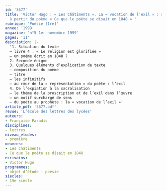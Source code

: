 ```yaml
---
id: '3677'
title: 'Victor Hugo : « Les Châtiments ». La « vocation de l’exil » : réflexion menée
  à partir du poème « Ce que le poète se disait en 1848 » '
rubrique: 'Poésie [1re]'
annee: '1999'
magazine: 'n°5 1er novembre 1999'
pages: '11'
description: |-
  '1. Situation du texte
  – livre 4 : « Le religion est glorifiée »
  – un poème écrit en 1848 ?
  2. Seconde énigme
  3. Quelques éléments d’explication de texte
  – composition du poème
  – titre
  – les infinitifs
  – au cœur de la « représentation » du poète : l’exil
  4. De l’expiation à la sacralisation
  – le thème de la proscription et de l’exil dans l’œuvre
  – un motif surchargé de sens
  – du poète au prophète : la « vocation de l’exil »'
article_pdf: '3677.pdf'
revue: 'L’école des lettres des lycées'
auteurs:
- Françoise Paradis
disciplines:
- lettres
niveau_etudes:
- première
oeuvres:
- Les Châtiments
- Ce que le poète se disait en 1848
ecrivains:
- Victor Hugo
programmes:
- objet d’étude - poésie
siecles:
- 19e siècle
---
```

